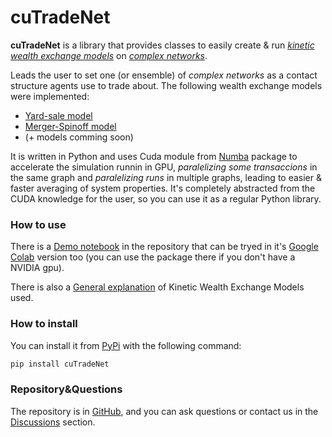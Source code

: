 # cuTradeNet

**cuTradeNet** is a library that provides classes to easily create & run [*kinetic wealth exchange models*](https://rf.mokslasplius.lt/elementary-kinetic-exchange-models/ "online mini simulations") on [*complex networks*](https://en.wikipedia.org/wiki/Complex_network "complex networks wiki"). 

Leads the user to set one (or ensemble) of *complex networks* as a contact structure agents use to trade about. The following wealth exchange models were implemented:
* [Yard-sale model](https://www.sciencedirect.com/science/article/pii/S0378437120309237 "model details here")
* [Merger-Spinoff model](https://www.sciencedirect.com/science/article/pii/S0378437120309237 "model details here")
* (+ models comming soon)

It is written in Python and uses Cuda module from [Numba](https://numba.pydata.org/ "Numba page") package to accelerate the simulation runnin in GPU, *paralelizing some transaccions* in the same graph and *paralelizing runs* in multiple graphs, leading to  easier & faster averaging of system properties.
It's completely abstracted from the CUDA knowledge for the user, so you can use it as a regular Python library.

### How to use
There is a [Demo notebook](https://github.com/Qsanti/cuTradeNet/blob/master/Models%26Demo/Demo.ipynb) in the repository that can be tryed in it's [Google Colab](https://colab.research.google.com/github/Qsanti/cuTradeNet/blob/master/Models%26Demo/Demo.ipynb) version too (you can use the package there if you don't have a NVIDIA gpu).

There is also a [General explanation](https://github.com/Qsanti/cuTradeNet/blob/master/Models%26Demo/ModelsList.ipynb) of Kinetic Wealth Exchange Models used.

### How to install
You can install it from [PyPi](https://pypi.org/project/cuTradeNet/ "cuTradeNet page in PyPi") with the following command:
```bash
pip install cuTradeNet
```

### Repository&Questions
The repository is in [GitHub](https://github.com/Qsanti/cuTradeNet/), and you can ask questions or contact us in the [Discussions](https://github.com/Qsanti/cuTradeNet/discussions/ "cuTradeNet discussions") section. 
